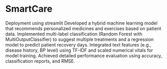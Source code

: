 # SmartCare

Deployment using streamlit 
Developed a hybrid machine learning model that recommends personalized medicines and exercises based on patient data. Implemented multi-label classification (Random Forest with MultiOutputClassifier) to suggest multiple treatments and a regression model to predict patient recovery days. Integrated text features (e.g., disease history, BP level) using TF-IDF and scaled numerical vitals for model training. Achieved detailed performance evaluation using accuracy, classification reports, and RMSE.
